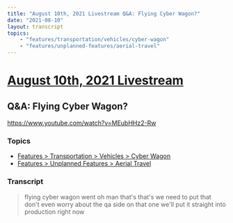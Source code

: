 ```yaml
---
title: "August 10th, 2021 Livestream Q&A: Flying Cyber Wagon?"
date: "2021-08-10"
layout: transcript
topics:
    - "features/transportation/vehicles/cyber-wagon"
    - "features/unplanned-features/aerial-travel"
---
```

# [August 10th, 2021 Livestream](../2021-08-10.md)
## Q&A: Flying Cyber Wagon?
https://www.youtube.com/watch?v=MEubHHz2-Rw

### Topics
* [Features > Transportation > Vehicles > Cyber Wagon](../topics/features/transportation/vehicles/cyber-wagon.md)
* [Features > Unplanned Features > Aerial Travel](../topics/features/unplanned-features/aerial-travel.md)

### Transcript

> flying cyber wagon went oh man that's that's we need to put that don't even worry about the qa side on that one we'll put it straight into production right now
